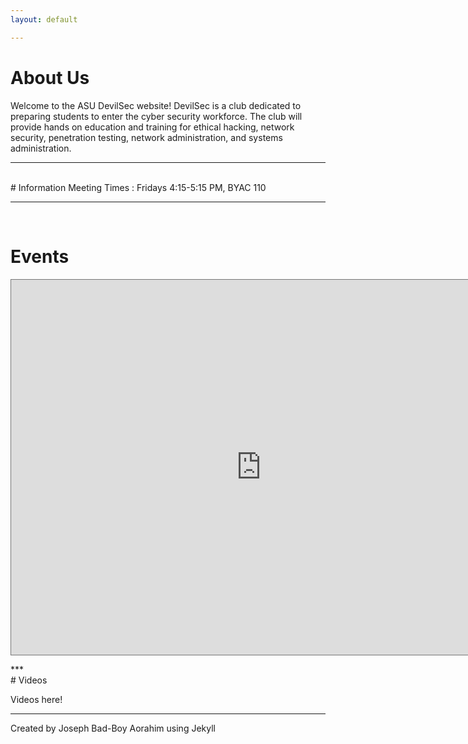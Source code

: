 ```yaml
---
layout: default

---
```

# About Us

Welcome to the ASU DevilSec website! DevilSec is a club dedicated to preparing students to enter the cyber security workforce. The club will provide hands on education and training for ethical hacking, network security, penetration testing, network administration, and systems administration.

<!--login credentials: admin:m@st3rp@ssw0rd -->

***
<br>
# Information
Meeting Times :      Fridays 4:15-5:15 PM, BYAC 110

***
<br>

# Events
<p align="center">
<iframe src="https://calendar.google.com/calendar/embed?height=600&amp;wkst=1&amp;bgcolor=%237CB342&amp;ctz=America%2FPhoenix&amp;src=bGlvbGdzYThocTg5ZzE4MXY0ZnYyZ2E1N2dAZ3JvdXAuY2FsZW5kYXIuZ29vZ2xlLmNvbQ&amp;src=ZW4udXNhI2hvbGlkYXlAZ3JvdXAudi5jYWxlbmRhci5nb29nbGUuY29t&amp;color=%237986CB&amp;color=%234285F4&amp;mode=MONTH&amp;showNav=0&amp;showDate=1&amp;showPrint=0&amp;showTabs=0&amp;showCalendars=0&amp;showTz=1" style="border:solid 1px #777" width="800" height="600" frameborder="0" scrolling="no"></iframe></p>
***
<br>
# Videos



Videos here!

***

Created by Joseph Bad-Boy Aorahim using Jekyll
